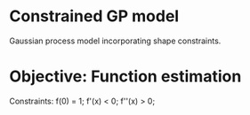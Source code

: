 # Constrained GP model
Gaussian process model incorporating shape constraints.

# Objective: Function estimation 
Constraints: f(0) = 1;
             f'(x) < 0;
             f''(x) > 0;
